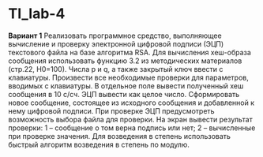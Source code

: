 # TI_lab-4
<b>Вариант 1</b>
Реализовать программное средство, выполняющее вычисление и проверку электронной цифровой подписи (ЭЦП) текстового файла на базе алгоритма RSA. Для вычисления хеш-образа сообщения использовать функцию 3.2 из методических материалов (стр.22, Н0=100). Числа p и q, а также закрытый ключ ввести с клавиатуры. Произвести все необходимые проверки для параметров, вводимых с клавиатуры. В отдельное поле вывести полученный хеш сообщения в 10 с/cч. ЭЦП вывести как целое число. Сформировать новое сообщение, состоящее из исходного сообщения и добавленной к нему цифровой подписи. При проверке ЭЦП предусмотреть возможность выбора файла для проверки. На экран вывести результат проверки: 1 – сообщение о том верна подпись или нет;
2 – вычисленные при проверке значения.
Для возведения в степень использовать быстрый алгоритм возведения в степень по модулю.
